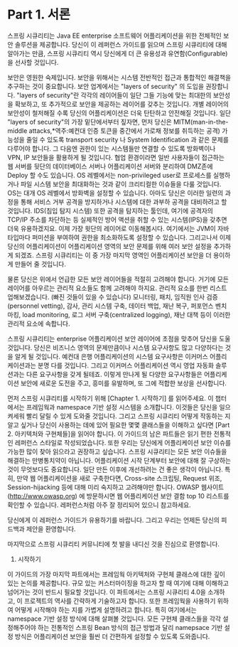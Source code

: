 <h1>Part 1. 서론</h1>

스프링 시큐리티는 Java EE enterprise 소프트웨어 어플리케이션을 위한 전체적인 보안 솔루션을 제공합니다. 당신이 이 레퍼런스 가이드를 읽으며 스프링 시큐리티에 대해 알아가는 만큼, 스프링 시큐리티 역시 당신에게 더 큰 유용성과 유연함(Configurable)을 선사할 것입니다. 

보안은 영원한 숙제입니다. 보안을 위해서는 시스템 전반적인 접근과 통합적인 해결책을 추구하는 것이 중요합니다. 보안 업계에서는 "layers of security" 의 도입을 권장합니다. "layers of security"란 각각의 레이어들이 일단 그들 기능에 맞는 최대한의 보안성을 확보하고, 또 추가적으로 보안을 제공하는 레이어를 갖추는 것입니다. 개별 레이어의 보안성이 철저해질 수록 당신의 어플리케이션은 더욱 탄탄하고 안전해질 것입니다. 일단 "layers of security"의 가장 밑단에서부터 짚자면, 먼저 당신은 MITM(man-in-the-middle attacks,*역주:예컨대 인증 토큰을 중간에서 가로채 정보를 취득하는 공격) 가능성을 줄일 수 있도록 transport security 나 System Identification 과 같은 문제를 다루어야 합니다. 그 다음엔 권한이 있는 시스템들만 연결할 수 있도록  방화벽이나 VPN, IP 보안들을 활용하게 될 것입니다. 협업 환경이라면 일반 사용자들이 접근하는 웹 서버를 뒷단의 데이터베이스 서버나 어플리케이션 서버와 분리하여 DMZ존에 Deploy 할 수도 있습니다. OS 레벨에서는 non-privileged user로 프로세스를 실행하거나 파일 시스템 보안을 최대화하는 것과 같이 크리티컬한 이슈들을 다룰 것입니다. OS는 대개 OS 레벨에서 방화벽을 설정할 수 있습니다. 아마도 당신은 이러한 일련의 과정을 통해 서비스 거부 공격을 방지하거나 시스템에 대한 과부하 공격을 대비하려고 할 것입니다. IDS(침입 탐지 시스템) 또한 공격을 탐지하는 툴인데, 여기에 공격자의 TCP/IP 주소를 차단하는 등 실제적인 방어 액션을 취할 수 있는 시스템(IPS)을 갖추면 더욱 유용하겠지요. 이제 가장 윗단의 레이어로 이동해봅시다. 여기에서는 JVM이 자바 타입마다 퍼미션을 부여하여 권한을 최소화하도록 설정할 수 있습니다. 그리고나서 이제 당신의 어플리케이션이 어플리케이션 영역의 보안 문제를 위해 여러 보안 설정을 추가하게 되겠죠. 스프링 시큐리티는 이 중 가장 마지막 영역인 어플리케이션 보안을 더 용이하게 만들어 줄 것입니다.

물론 당신은 위에서 언급한 모든 보안 레이어들을 적절히 고려해야 합니다. 거기에 모든 레이어를 아우르는 관리적 요소들도 함께 고려해야 하지요. 관리적 요소를 한번 리스트업해보겠습니다. (빠진 것들이 있을 수 있습니다) 모니터링, 패치, 임직원 인사 검증(personnel vetting), 감사, 관리 시스템 구축, 데이터 백업, 재난 복구, 퍼포먼스 벤치마킹, load monitoring, 로그 서버 구축(centralized logging), 재난 대책 등이 이러한 관리적 요소에 속합니다.

스프링 시큐리티는 enterprise 어플리케이션 보안 레이어에 초점을 맞추어 당신을 도울 것입니다. 당신은 비즈니스 영역의 문제만큼이나 시스템 요구사항도 많고 다양하다는 것을 알게 될 것입니다. 예컨대 은행 어플리케이션의 시스템 요구사항은 이커머스 어플리케이션과는 분명 다를 것입니다. 그리고 이커머스 어플리케이션 역시 영업 자동화 솔루션과는 다른 요구사항을 갖게 될테죠. 이렇게 만나게 될 다양한 요구사항들은 어플리케이션 보안에 새로운 도전을 주고, 흥미를 유발하며, 또 그에 적합한 보상을 선사합니다. 

먼저 스프링 시큐리티를 시작하기 위해 [Chapter 1. 시작하기] 를 읽어주세요. 이 챕터에서는 프레임웍과 namespace 기반 설정 시스템을 소개합니다. 이것들은 당신을 일으켜세워 빨리 달릴 수 있게 도와줄 것입니다. 그리고 스프링 시큐리티 어떻게 작동하는 지 알고 싶거나 당신이 사용하는 데에 있어 필요한 몇몇 클래스들을 이해하고 싶다면 [Part 2. 아키텍처와 구현체들]을 읽어야 합니다. 이 가이드의 남은 파트들은 읽기 편한 전통적인 레퍼런스 스타일로 작성되었습니다. 또한 우리는 당신에게 어플리케이션 보안 이슈를 가능한 많이 찾아 읽으라고 권장하고 싶습니다. 스프링 시큐리티는 모든 보안 이슈들을 해결하는 만병통치약이 아닙니다. 어플리케이션 시작 단계부터 보안에 대해 잘 구상하는 것이 무엇보다도 중요합니다. 일단 만든 이후에 개선하려는 건 좋은 생각이 아닙니다. 특히, 만약 웹 어플리케이션을 새로 구축한다면, Cross-site 스크립팅, Request 위조, Session-hijacking 등에 대해 미리 숙지하고 고려해야만 합니다. OWASP 웹사이트(http://www.owasp.org) 에 방문하시면 웹 어플리케이션 보안 결함 top 10 리스트를 확인할 수 있습니다. 레퍼런스처럼 아주 잘 정리되어 있으니 참고하세요.

당신에게 이 레퍼런스 가이드가 유용하기를 바랍니다. 그리고 우리는 언제든 당신의 피드백과 제안을 환영합니다.

마지막으로 스프링 시큐리티 커뮤니티에 첫 발을 내디신 것을 진심으로 환영합니다.


1. 시작하기

이 가이드의 가장 마지막 파트에서는 프레임웍 아키텍처와 구현체 클래스에 대한 깊이 있는 논의를 제공합니다. 규모 있는 커스터마이징을 하고자 할 때 여기에 대해 이해하고 넘어가는 것이 반드시 필요할 것입니다. 이 파트에서는 스프링 시큐리티 4.0을 소개하고, 이 프로젝트의 역사를 간략하게 기술하고자 합니다. 또한 프레임웍을 사용하기 위하여 어떻게 시작해야 하는 지를 가볍게 설명하려고 합니다. 특히 여기에서는 namespace 기반 설정 방식에 대해 살펴볼 것입니다. 모든 구현체 클래스들을 각각 설정해주어야 하는 전통적인 스프링 Bean 방식의 접근 방법과 달리 namepsace 기반 설정 방식은 어플리케이션 보안을 훨씬 더 간편하게 설정할 수 있도록 도와줍니다. 

